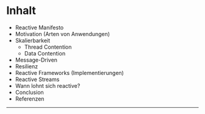 # Inhalt

- Reactive Manifesto
- Motivation (Arten von Anwendungen)
- Skalierbarkeit
  - Thread Contention
  - Data Contention
- Message-Driven
- Resilienz
- Reactive Frameworks (Implementierungen)
- Reactive Streams
- Wann lohnt sich reactive?
- Conclusion
- Referenzen

---
